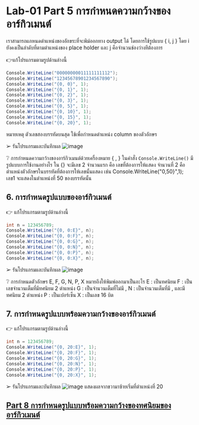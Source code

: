 # Lab-01 Part 5 การกำหนดความกว้างของอาร์กิวเมนต์

เราสามารถแกหนดตำแหน่งของอักขระที่จะพิม์ออกทาง output ได้ โดยการใช้รูปแบบ { i, j }
โดย i ยังคงเป็นลำดับที่ตามตำแหน่งของ place holder และ j คือจำนวนช่องว่างทีต้องการ

👉แก้โปรแกรมตามรูปด้านล่างนี้

```csharp
Console.WriteLine("00000000011111111112");
Console.WriteLine("12345678901234567890");
Console.WriteLine("{0, 0}", 1);
Console.WriteLine("{0, 1}", 1);
Console.WriteLine("{0, 2}", 1);
Console.WriteLine("{0, 3}", 1);
Console.WriteLine("{0, 5}", 1);
Console.WriteLine("{0, 10}", 1);
Console.WriteLine("{0, 15}", 1);
Console.WriteLine("{0, 20}", 1);
```

หมายเหตุ ตัวเลขสองบรรทัดบนสุด ใช้เพื่อกำหนดตำแหน่ง column ของตัวอักษร

➢ รันโปรแกรมและบันทึกผล
![image](https://user-images.githubusercontent.com/115066285/232011770-05068fd0-cf76-41a4-be1e-9cc58c37f759.png)

 
❔ การกำหนดความกว้างของอาร์กิวเมนต์ด้วยเครื่องหมาย { , } ในคำสั่ง ``Console.WriteLine()`` มีรูปแบบการใช้งานอย่างไร
ใน {} จะมีเลข 2 จำนวนแรก คือ เลขที่ต้องการให้แสดง จำนวนที่ 2 คือ ตำแหน่งตัวอักษรในบรรทัดที่ต้องการให้เลขนั้นแสดง เช่น Console.WriteLine("0,50}",1); เลข1 จะแสดงในตำแหน่งที่ 50 ของบรรทัดนั้น


## 6. การกำหนดรูปแบบของอาร์กิวเมนต์

👉 แก้โปรแกรมตามรูปด้านล่างนี้

```csharp
int n = 123456789;
Console.WriteLine("{0, 0:E}", n);
Console.WriteLine("{0, 0:F}", n);
Console.WriteLine("{0, 0:G}", n);
Console.WriteLine("{0, 0:N}", n);
Console.WriteLine("{0, 0:P}", n);
Console.WriteLine("{0, 0:X}", n);
```

➢ รันโปรแกรมและบันทึกผล
![image](https://user-images.githubusercontent.com/115066285/232012855-8d0156b7-9de9-4883-8403-5a343555a828.png)

❔  การกำหนดตัวอักษร E, F, G, N, P, X หมายถึงให้พิมพ์ออกมาเป็นอะไร
  E : เป็นทศนิยม
  F : เป็นเลขจำนวนเต็มที่มีทศนิยม 2 ตำแหน่ง
  G : เป็นจำนวนเต็มที่ไม่มี ,
  N : เป็นจำนวนเต็มที่มี , และมีทศนิยม 2 ตำแหน่ง
  P : เป็นเปอร์เซ็น
  X : เป็นเลข 16 บิต

## 7. การกำหนดรูปแบบพร้อมความกว้างของอาร์กิวเมนต์

👉 แก้โปรแกรมตามรูปด้านล่างนี้

```csharp
int n = 123456789;
Console.WriteLine("{0, 20:E}", 1);
Console.WriteLine("{0, 20:F}", 1);
Console.WriteLine("{0, 20:G}", 1);
Console.WriteLine("{0, 20:N}", 1);
Console.WriteLine("{0, 20:P}", 1);
Console.WriteLine("{0, 20:X}", 1);
```

➢   รันโปรแกรมและบันทึกผล
![image](https://user-images.githubusercontent.com/115066285/232013976-b8d85c81-d0cd-42cd-8320-42dfad6d0372.png)
แสดงผลจากขวามาซ้ายเริ่มที่ตำแหน่งที่ 20
 
## [Part 8  การกำหนดรูปแบบพร้อมความกว้างของทศนิยมของอาร์กิวเมนต์](./Lab-01-part-8.md)
